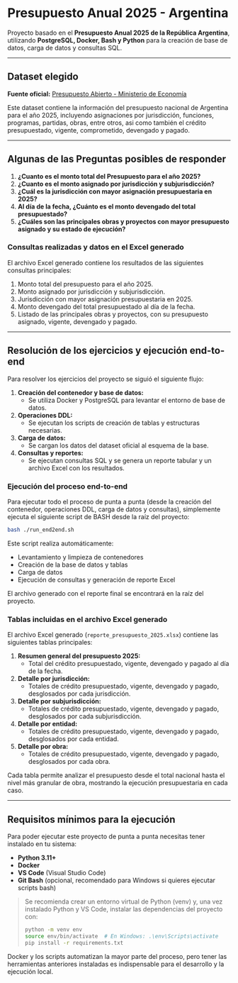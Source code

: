 # Presupuesto Anual 2025 - Argentina
 
Proyecto basado en el **Presupuesto Anual 2025 de la República Argentina**, utilizando **PostgreSQL, Docker, Bash y Python** para la creación de base de datos, carga de datos y consultas SQL.

---

## Dataset elegido

**Fuente oficial:** [Presupuesto Abierto - Ministerio de Economía](https://www.presupuestoabierto.gob.ar/)

Este dataset contiene la información del presupuesto nacional de Argentina para el año 2025, incluyendo asignaciones por jurisdicción, funciones, programas, partidas, obras, entre otros, asi como también el crédito presupuestado, vigente, comprometido, devengado y pagado.

---

## Algunas de las Preguntas posibles de responder

1. **¿Cuanto es el monto total del Presupuesto para el año 2025?**
2. **¿Cuanto es el monto asignado por jurisdicción y subjurisdicción?**
3. **¿Cuál es la jurisdicción con mayor asignación presupuestaria en 2025?**
4. **Al día de la fecha, ¿Cuánto es el monto devengado del total presupuestado?**
5. **¿Cuáles son las principales obras y proyectos con mayor presupuesto asignado y su estado de ejecución?**

### Consultas realizadas y datos en el Excel generado

El archivo Excel generado contiene los resultados de las siguientes consultas principales:

1. Monto total del presupuesto para el año 2025.
2. Monto asignado por jurisdicción y subjurisdicción.
3. Jurisdicción con mayor asignación presupuestaria en 2025.
4. Monto devengado del total presupuestado al día de la fecha.
5. Listado de las principales obras y proyectos, con su presupuesto asignado, vigente, devengado y pagado.

---

## Resolución de los ejercicios y ejecución end-to-end

Para resolver los ejercicios del proyecto se siguió el siguiente flujo:

1. **Creación del contenedor y base de datos:**
   - Se utiliza Docker y PostgreSQL para levantar el entorno de base de datos.
2. **Operaciones DDL:**
   - Se ejecutan los scripts de creación de tablas y estructuras necesarias.
3. **Carga de datos:**
   - Se cargan los datos del dataset oficial al esquema de la base.
4. **Consultas y reportes:**
   - Se ejecutan consultas SQL y se genera un reporte tabular y un archivo Excel con los resultados.

### Ejecución del proceso end-to-end

Para ejecutar todo el proceso de punta a punta (desde la creación del contenedor, operaciones DDL, carga de datos y consultas), simplemente ejecuta el siguiente script de BASH desde la raíz del proyecto:

```bash
bash ./run_end2end.sh
```

Este script realiza automáticamente:
- Levantamiento y limpieza de contenedores
- Creación de la base de datos y tablas
- Carga de datos
- Ejecución de consultas y generación de reporte Excel

El archivo generado con el reporte final se encontrará en la raíz del proyecto.

### Tablas incluidas en el archivo Excel generado

El archivo Excel generado (`reporte_presupuesto_2025.xlsx`) contiene las siguientes tablas principales:

1. **Resumen general del presupuesto 2025:**
   - Total del crédito presupuestado, vigente, devengado y pagado al día de la fecha.
2. **Detalle por jurisdicción:**
   - Totales de crédito presupuestado, vigente, devengado y pagado, desglosados por cada jurisdicción.
3. **Detalle por subjurisdicción:**
   - Totales de crédito presupuestado, vigente, devengado y pagado, desglosados por cada subjurisdicción.
4. **Detalle por entidad:**
   - Totales de crédito presupuestado, vigente, devengado y pagado, desglosados por cada entidad.
5. **Detalle por obra:**
   - Totales de crédito presupuestado, vigente, devengado y pagado, desglosados por cada obra.

Cada tabla permite analizar el presupuesto desde el total nacional hasta el nivel más granular de obra, mostrando la ejecución presupuestaria en cada caso.

---

## Requisitos mínimos para la ejecución

Para poder ejecutar este proyecto de punta a punta necesitas tener instalado en tu sistema:

- **Python 3.11+**
- **Docker**
- **VS Code** (Visual Studio Code)
- **Git Bash** (opcional, recomendado para Windows si quieres ejecutar scripts bash)

> Se recomienda crear un entorno virtual de Python (venv) y, una vez instalado Python y VS Code, instalar las dependencias del proyecto con:
>
> ```bash
> python -m venv env
> source env/bin/activate  # En Windows: .\env\Scripts\activate
> pip install -r requirements.txt
> ```

Docker y los scripts automatizan la mayor parte del proceso, pero tener las herramientas anteriores instaladas es indispensable para el desarrollo y la ejecución local.